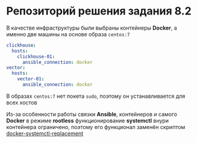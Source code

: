 # Репозиторий решения задания 8.2

В качестве инфраструктуры были выбраны контейнеры **Docker**, а именно две машины на основе образа `centos:7`

```yaml
clickhouse:
  hosts:
    clickhouse-01:
      ansible_connection: docker
vector:
  hosts:
    vector-01:
      ansible_connection: docker
```
В образах `centos:7` нет покета `sudo`, поэтому он устанавливается для всех хостов

Из-за особенности работы связки **Ansible**, контейнеров и самого **Docker** в режиме **rootless** функционирование **systemctl** внури контейнера ограничено, поэтому его функционал заменён скриптом [docker-systemctl-replacement](https://github.com/gdraheim/docker-systemctl-replacement)

